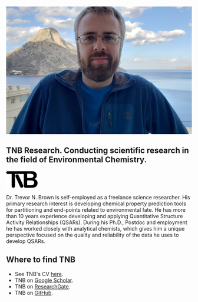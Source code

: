 ![TNB Kalymnos 2018](./images/tnb_pic01.jpg)

## TNB Research. Conducting scientific research in the field of Environmental Chemistry.
![TNB Research](./images/tnb_logo.png)

Dr. Trevor N. Brown is self-employed as a freelance science researcher. His primary research interest is developing chemical property prediction tools for partitioning and end-points related to environmental fate. He has more than 10 years experience developing and applying Quantitative Structure Activity Relationships (QSARs). During his Ph.D., Postdoc and employment he has worked closely with analytical chemists, which gives him a unique perspective focused on the quality and reliability of the data he uses to develop QSARs.

## Where to find TNB

- See TNB's CV [here](./tnb_cv.md).
- TNB on [Google Scholar](https://scholar.google.ca/citations?user=RhJqoXkAAAAJ&hl=en).
- TNB on [ResearchGate](https://www.researchgate.net/profile/Trevor_Brown).
- TNB on [GitHub](https://github.com/tnbrowncontam).
